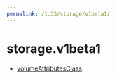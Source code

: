 ```yaml
---
permalink: /1.33/storage/v1beta1/
---
```


# storage.v1beta1



* [volumeAttributesClass](volumeAttributesClass.md)